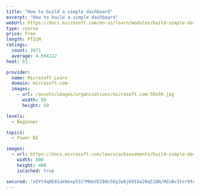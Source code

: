 ```yaml
---
title: "How to build a simple dashboard"
excerpt: "How to build a simple dashboard"
webUrl: https://docs.microsoft.com/en-us/learn/modules/build-simple-dashboard/
type: course
price: Free
length: PT31M
ratings:
  count: 2671
  average: 4.694122
heat: 55

provider:
  name: Microsoft Learn
  domain: microsoft.com
  images:
    - url: /assets/images/organizations/microsoft.com-50x50.jpg
      width: 50
      height: 50

levels:
  - Beginner

topics:
  - Power BI

images:
  - url: https://docs.microsoft.com/learn/achievements/build-simple-dashboard-social.png
    width: 800
    height: 400
    isCached: true

secured: "xOYt4q0E81akNexp51CYMUoVEI88n5Oy2w8jK9IAa20q51BN/MZuBv3Yxr9fAuTfJFgg8cGEPaI8H2nbbulUQw8ZcQ/oS9iOrXT8e+CFdm4rOaPLWh75QwQ8Iya5rwdT/6IO3QBgVw6OMpz/14AeOhWDhbSX2tGjY33WtRc2JPyoiM3ZDhE/C0StAhfKyGbgjQtHm/CQuxsjRtkef1hiNjPQooPMnGwGSjYSapJNqbX9BeMj+wQfwdFCD9pybyhw7NKyk7iKbjGr2lOKGJAYM/K/R210hyq6TQrWoYD03zym7C1au50AdSuPccNoH+ANy/qm2pHFp5V6c52VBoVpgdauU9lLPAFbs5029zRW7JrCteBiMSgu0uZXPjfESJAfrkFIlbN1LszSRoon8lct9PJr8h6qXTsYaNdmzUVal1U=;cfk977ho3oPy2zJ6huJadA=="
---
```


